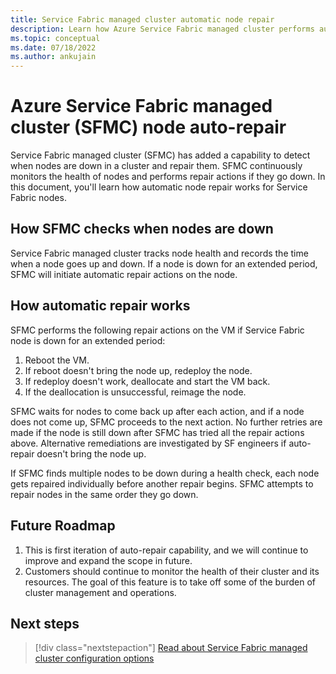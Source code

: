 ```yaml
---
title: Service Fabric managed cluster automatic node repair 
description: Learn how Azure Service Fabric managed cluster performs automatic node repair if they go down.
ms.topic: conceptual
ms.date: 07/18/2022
ms.author: ankujain
---
```

# Azure Service Fabric managed cluster (SFMC) node auto-repair

Service Fabric managed cluster (SFMC) has added a capability to detect when nodes are down in a cluster and repair them. SFMC continuously monitors the health of nodes and performs repair actions if they go down. In this document, you'll learn how automatic node repair works for Service Fabric nodes.

## How SFMC checks when nodes are down 

Service Fabric managed cluster tracks node health and records the time when a node goes up and down. If a node is down for an extended period, SFMC will initiate automatic repair actions on the node.

## How automatic repair works

SFMC performs the following repair actions on the VM if Service Fabric node is down for an extended period:

1) Reboot the VM.
2) If reboot doesn't bring the node up, redeploy the node.   
3) If redeploy doesn't work, deallocate and start the VM back. 
4) If the deallocation is unsuccessful, reimage the node.

SFMC waits for nodes to come back up after each action, and if a node does not come up, SFMC proceeds to the next action. No further retries are made if the node is still down after SFMC has tried all the repair actions above. Alternative remediations are investigated by SF engineers if auto-repair doesn't bring the node up. 

If SFMC finds multiple nodes to be down during a health check, each node gets repaired individually before another repair begins. SFMC attempts to repair nodes in the same order they go down.  

## Future Roadmap

1) This is first iteration of auto-repair capability, and we will continue to improve and expand the scope in future.
2) Customers should continue to monitor the health of their cluster and its resources. The goal of this feature is to take off some of the burden of cluster management and operations.

## Next steps
> [!div class="nextstepaction"]
> [Read about Service Fabric managed cluster configuration options](how-to-managed-cluster-configuration.md)
